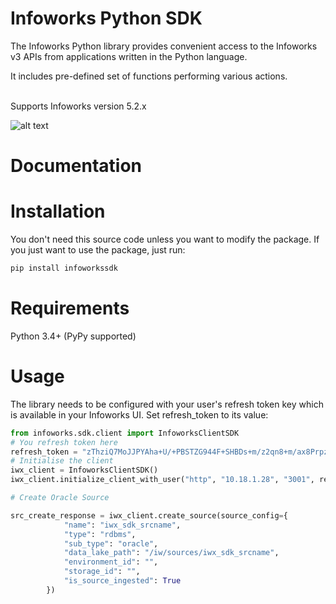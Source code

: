 # Infoworks Python SDK

The Infoworks Python library provides convenient access to the Infoworks v3 APIs from
applications written in the Python language. 

It includes pre-defined set of functions performing various actions.

<br>
Supports Infoworks version 5.2.x

![alt text](https://github.com/abhr1994/infoworks_sdk/blob/master/infoworks_sdk.gif?raw=true)

# Documentation


# Installation

You don't need this source code unless you want to modify the package. If you just want to use the package, just run:
```sh
pip install infoworkssdk
```
# Requirements

Python 3.4+ (PyPy supported)

# Usage

The library needs to be configured with your user's refresh token key which is available in your Infoworks UI. Set refresh_token to its value:

```python
from infoworks.sdk.client import InfoworksClientSDK
# You refresh token here
refresh_token = "zThziQ7MoJJPYAha+U/+PBSTZG944F+SHBDs+m/z2qn8+m/ax8Prpzla1MHzQ5EBLzB2Bw8a+Qs9r6En5BEN2DsmUVJ6sKFb2yI2"
# Initialise the client
iwx_client = InfoworksClientSDK()
iwx_client.initialize_client_with_user("http", "10.18.1.28", "3001", refresh_token)

# Create Oracle Source

src_create_response = iwx_client.create_source(source_config={
            "name": "iwx_sdk_srcname",
            "type": "rdbms",
            "sub_type": "oracle",
            "data_lake_path": "/iw/sources/iwx_sdk_srcname",
            "environment_id": "",
            "storage_id": "",
            "is_source_ingested": True
        })
```
